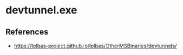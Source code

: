 # devtunnel.exe

## References
* https://lolbas-project.github.io/lolbas/OtherMSBinaries/devtunnels/
